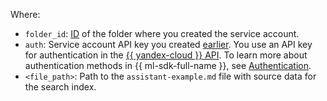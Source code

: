 Where:
* `folder_id`: [ID](../../../resource-manager/operations/folder/get-id.md) of the folder where you created the service account.
* `auth`: Service account API key you created [earlier](#create-service-account). You use an API key for authentication in the [{{ yandex-cloud }} API](../../../api-design-guide/index.yaml). To learn more about authentication methods in {{ ml-sdk-full-name }}, see [Authentication](../../../foundation-models/sdk/index.md#authentication).
* `<file_path>`: Path to the `assistant-example.md` file with source data for the search index.